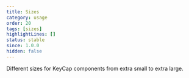 ```yaml
---
title: Sizes
category: usage
order: 20
tags: [sizes]
highlightLines: []
status: stable
since: 1.0.0
hidden: false
---
```


Different sizes for KeyCap components from extra small to extra large.
